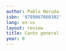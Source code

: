 ```yaml
---
author: Pablo Neruda
isbn: '9789067660302'
lang: en-us
layout: review
title: Canto general
year: 0
---
```


